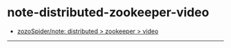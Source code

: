 # note-distributed-zookeeper-video

- [zozoSpider/note: distributed > zookeeper > video](https://github.com/zozospider/note/blob/master/distributed/ZooKeeper/ZooKeeper-video.md)

---
